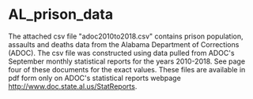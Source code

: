 # AL_prison_data

The attached csv file "adoc2010to2018.csv" contains prison population, assaults and deaths data from the Alabama Department of Corrections (ADOC). The csv file was constructed using data pulled from ADOC's September monthly statistical reports for the years 2010-2018. See page four of these documents for the exact values. These files are available in pdf form only on ADOC's statistical reports webpage http://www.doc.state.al.us/StatReports.
